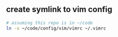 ## create symlink to vim config

```sh
# assuming this repo is in ~/code
ln -s ~/code/config/vim/vimrc ~/.vimrc
```
